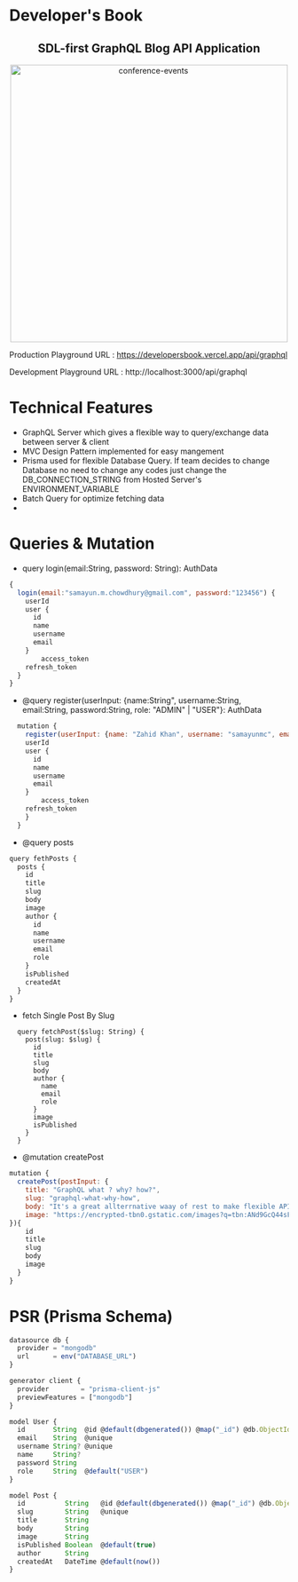 # Developer's Book 

<h2 align="center"> SDL-first GraphQL Blog API Application </h2>

<p align="center">      
  <img src="https://miro.medium.com/max/6000/1*ZQywXQQMs32Dray68Sjptg.jpeg" alt="conference-events"  width="500px" /> </br>
</p>

Production Playground URL : https://developersbook.vercel.app/api/graphql

Development Playground URL : http://localhost:3000/api/graphql

# Technical Features

* GraphQL Server which gives a flexible way to query/exchange data between server & client
* MVC Design Pattern implemented for easy mangement
* Prisma used for flexible Database Query. If team decides to change Database no need to change any codes just change the DB_CONNECTION_STRING from Hosted Server's ENVIRONMENT_VARIABLE
* Batch Query for optimize fetching data
* 

# Queries & Mutation
 * query login(email:String, password: String): AuthData
```js
{
  login(email:"samayun.m.chowdhury@gmail.com", password:"123456") {
    userId
    user {
      id
      name
      username
      email
    }
		access_token
    refresh_token
  }
}
```
*  @query register(userInput: {name:String", username:String, email:String, password:String, role: "ADMIN" | "USER"}: AuthData
```js
  mutation {
    register(userInput: {name: "Zahid Khan", username: "samayunmc", email: "samayun.m.chowdhury@gmail.com", password: "123456", role: "ADMIN"}) {
    userId
    user {
      id
      name
      username
      email
    }
		access_token
    refresh_token
    }
  }

```

* @query posts
```js
query fethPosts {
  posts {
    id
    title
    slug
    body
    image
    author {
      id
      name
      username
      email
      role
    }
    isPublished
    createdAt
  }
}

```
* fetch Single Post By Slug
```
  query fetchPost($slug: String) {
    post(slug: $slug) {
      id
      title
      slug
      body
      author {
        name
        email
        role
      }
      image
      isPublished
    }
  }
```
* @mutation createPost

```js
mutation {
  createPost(postInput: {
    title: "GraphQL what ? why? how?", 
    slug: "graphql-what-why-how", 
    body: "It's a great allterrnative waay of rest to make flexible API", 
    image: "https://encrypted-tbn0.gstatic.com/images?q=tbn:ANd9GcQ44sFJWGraHIV6K6lAGdC4IXmLElNaOjkgbQ&usqp=CAU"
}){
    id
    title
    slug
    body
    image
  }
}

```


# PSR (Prisma Schema)

```js
datasource db {
  provider = "mongodb"
  url      = env("DATABASE_URL")
}

generator client {
  provider        = "prisma-client-js"
  previewFeatures = ["mongodb"]
}

model User {
  id       String  @id @default(dbgenerated()) @map("_id") @db.ObjectId
  email    String  @unique
  username String? @unique
  name     String?
  password String
  role     String  @default("USER")
}

model Post {
  id          String   @id @default(dbgenerated()) @map("_id") @db.ObjectId
  slug        String   @unique
  title       String
  body        String
  image       String
  isPublished Boolean  @default(true)
  author      String
  createdAt   DateTime @default(now())
}
```


```js


```